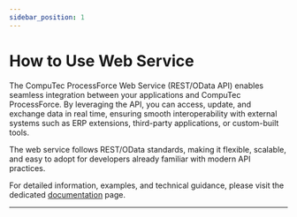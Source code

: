 ```yaml
---
sidebar_position: 1
---
```


# How to Use Web Service

The CompuTec ProcessForce Web Service (REST/OData API) enables seamless integration between your applications and CompuTec ProcessForce. By leveraging the API, you can access, update, and exchange data in real time, ensuring smooth interoperability with external systems such as ERP extensions, third-party applications, or custom-built tools.

The web service follows REST/OData standards, making it flexible, scalable, and easy to adopt for developers already familiar with modern API practices.

For detailed information, examples, and technical guidance, please visit the dedicated [documentation](https://learn.computec.one/docs/appengine/developers-guide/rest-odata-api/rest-odata-api-documentation/) page.

---
